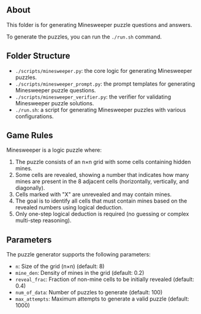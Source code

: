## About
This folder is for generating Minesweeper puzzle questions and answers.

To generate the puzzles, you can run the `./run.sh` command.

## Folder Structure
- `./scripts/minesweeper.py`: the core logic for generating Minesweeper puzzles.
- `./scripts/minesweeper_prompt.py`: the prompt templates for generating Minesweeper puzzle questions.
- `./scripts/minesweeper_verifier.py`: the verifier for validating Minesweeper puzzle solutions.
- `./run.sh`: a script for generating Minesweeper puzzles with various configurations.

## Game Rules
Minesweeper is a logic puzzle where:
1. The puzzle consists of an n×n grid with some cells containing hidden mines.
2. Some cells are revealed, showing a number that indicates how many mines are present in the 8 adjacent cells (horizontally, vertically, and diagonally).
3. Cells marked with "X" are unrevealed and may contain mines.
4. The goal is to identify all cells that must contain mines based on the revealed numbers using logical deduction.
5. Only one-step logical deduction is required (no guessing or complex multi-step reasoning).

## Parameters
The puzzle generator supports the following parameters:
- `n`: Size of the grid (n×n) (default: 8)
- `mine_den`: Density of mines in the grid (default: 0.2)
- `reveal_frac`: Fraction of non-mine cells to be initially revealed (default: 0.4)
- `num_of_data`: Number of puzzles to generate (default: 100)
- `max_attempts`: Maximum attempts to generate a valid puzzle (default: 1000)

